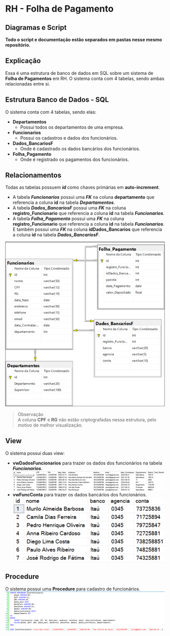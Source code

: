 # RH - Folha de Pagamento

## Diagramas e Script
**Todo o script e documentação estão separados em pastas nesse mesmo repositório.**

## Explicação
Essa é uma estrutura de banco de dados em SQL sobre um sistema de **Folha de Pagamentos** em RH. O sistema conta com 4 tabelas, sendo ambas relacionadas entre si.

## Estrutura Banco de Dados - SQL
O sistema conta com 4 tabelas, sendo elas:
- **Departamentos**
  - Possui todos os departamentos de uma empresa.
- **Funcionarios**
  - Possui os cadastros e dados dos funcionários.
- **Dados_BancariosF**
  - Onde é cadastrado os dados bancários dos funcionários.
- **Folha_Pagamento**
  - Onde é registrado os pagamentos dos funcionários.

## Relacionamentos
Todas as tabelas possuem ***id*** como chaves primárias em **auto-increment**.  
- A tabela ***Funcionarios*** possui uma ***FK*** na coluna **departamento** que referencia a coluna **id** na tabela ***Departamentos***. 
- A tabela ***Dados_BancariosF*** possui uma ***FK*** na coluna **registro_Funcionario** que referencia a coluna **id** na tabela ***Funcionarios***.
- A tabela ***Folha_Pagamento*** possui uma ***FK*** na coluna **registro_Funcionario** que referencia a coluna **id** na tabela ***Funcionarios***. E também possui uma ***FK*** na coluna **idDados_Bancarios** que referencia a coluna **id** na tabela ***Dados_BancariosF***.

![](Diagrama/Diagrama1.png)  
>Observação  
>A coluna **CPF** e **RG** não estão criptografadas nessa estrutura, pelo motivo de melhor visualização.

## View
O sistema possui duas view:
- **vwDadosFuncionarios** para trazer os dados dos funcionários na tabela ***Funcionarios***.  
![](img/Funcionarios.png)
- **vwFuncConta** para trazer os dados bancários dos funcionários.  
![](img/FuncConta.png)

## Procedure
O sistema possui uma **Procedure** para cadastro de funcionários.  
![](img/prdInsertFunc3.png)  